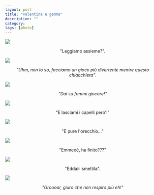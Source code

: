 ```yaml
---
layout: post
title: "valentina e gemma"
description: ""
category: 
tags: [photo]
---
```



![](/images/D6F0263.jpg)
<center>"Leggiamo assieme?".</center>

![](/images/D6F0266.jpg)
<center><i>"Uhm, non lo so, facciamo un gioco più divertente mentre questo chiacchiera".</i></center>

![](/images/D6F0267.jpg)
<center><i>"Dai su fammi giocare!"</i></center>

![](/images/D6F0268.jpg)
<center>"E lasciami i capelli pero'!"</center>

![](/images/D6F0269.jpg)
<center>"E pure l'orecchio..."</center>

![](/images/D6F0275.jpg)
<center>"Emmeeè, ha finito???"</center>

![](/images/D6F0276.jpg)
<center>"Eddaiii smettila".</center>

![](/images/D6F0280.jpg)
<center><i>"Groooar, giuro che non respiro più eh!"</i></center>
